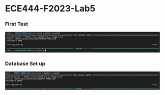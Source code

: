 # ECE444-F2023-Lab5


### First Test
![Alt text](screenshots/image.png)

### Database Set up 
![Alt text](screenshots/image2.png)